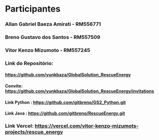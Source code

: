 # Participantes

### Allan Gabriel Baeza Amirati   - RM556771
### Breno Gustavo dos Santos      - RM557509
### Vitor Kenzo Mizumoto          - RM557245

### Link do Repositório:

#### https://github.com/yunkbaza/GlobalSolution_RescueEnergy
#### Convite: https://github.com/yunkbaza/GlobalSolution_RescueEnergy/invitations

#### Link Python : https://github.com/gitbreno/GS2_Python.git     

#### Link Java : https://github.com/gitbreno/RescueEnergy.git    


### Link Vercel: https://vercel.com/vitor-kenzo-mizumots-projects/rescue_energy 